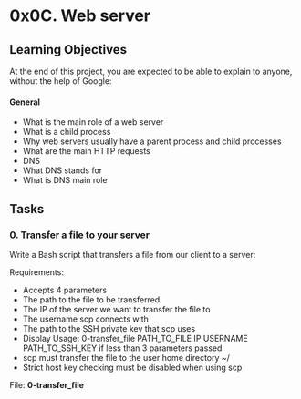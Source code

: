 # 0x0C. Web server

## Learning Objectives
At the end of this project, you are expected to be able to explain to anyone, without the help of Google:

#### General
* What is the main role of a web server
* What is a child process
* Why web servers usually have a parent process and child processes
* What are the main HTTP requests
* DNS
* What DNS stands for
* What is DNS main role

## Tasks

### 0. Transfer a file to your server

Write a Bash script that transfers a file from our client to a server:

Requirements:

* Accepts 4 parameters
* The path to the file to be transferred
* The IP of the server we want to transfer the file to
* The username scp connects with
* The path to the SSH private key that scp uses
* Display Usage: 0-transfer_file PATH_TO_FILE IP USERNAME PATH_TO_SSH_KEY if less than 3 parameters passed
* scp must transfer the file to the user home directory ~/
* Strict host key checking must be disabled when using scp

File: <b>0-transfer_file</b>

